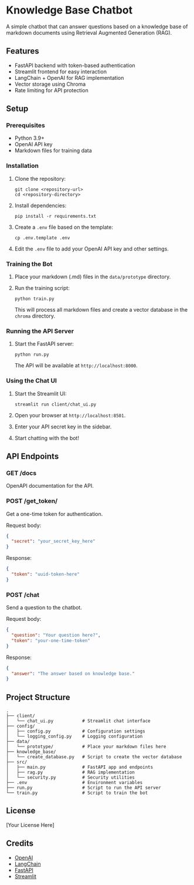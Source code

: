 # Knowledge Base Chatbot

A simple chatbot that can answer questions based on a knowledge base of markdown documents using Retrieval Augmented Generation (RAG).

## Features

- FastAPI backend with token-based authentication
- Streamlit frontend for easy interaction
- LangChain + OpenAI for RAG implementation
- Vector storage using Chroma
- Rate limiting for API protection

## Setup

### Prerequisites

- Python 3.9+
- OpenAI API key
- Markdown files for training data

### Installation

1. Clone the repository:
   ```
   git clone <repository-url>
   cd <repository-directory>
   ```

2. Install dependencies:
   ```
   pip install -r requirements.txt
   ```

3. Create a `.env` file based on the template:
   ```
   cp .env.template .env
   ```

4. Edit the `.env` file to add your OpenAI API key and other settings.

### Training the Bot

1. Place your markdown (.md) files in the `data/prototype` directory.

2. Run the training script:
   ```
   python train.py
   ```
   
   This will process all markdown files and create a vector database in the `chroma` directory.

### Running the API Server

1. Start the FastAPI server:
   ```
   python run.py
   ```

   The API will be available at `http://localhost:8000`.

### Using the Chat UI

1. Start the Streamlit UI:
   ```
   streamlit run client/chat_ui.py
   ```

2. Open your browser at `http://localhost:8501`.

3. Enter your API secret key in the sidebar.

4. Start chatting with the bot!

## API Endpoints

### GET /docs
OpenAPI documentation for the API.

### POST /get_token/
Get a one-time token for authentication.

Request body:
```json
{
  "secret": "your_secret_key_here"
}
```

Response:
```json
{
  "token": "uuid-token-here"
}
```

### POST /chat
Send a question to the chatbot.

Request body:
```json
{
  "question": "Your question here?",
  "token": "your-one-time-token"
}
```

Response:
```json
{
  "answer": "The answer based on knowledge base."
}
```

## Project Structure

```
.
├── client/
│   └── chat_ui.py           # Streamlit chat interface
├── config/
│   ├── config.py            # Configuration settings
│   └── logging_config.py    # Logging configuration
├── data/
│   └── prototype/           # Place your markdown files here
├── knowledge_base/
│   └── create_database.py   # Script to create the vector database
├── src/
│   ├── main.py              # FastAPI app and endpoints
│   ├── rag.py               # RAG implementation
│   └── security.py          # Security utilities
├── .env                     # Environment variables
├── run.py                   # Script to run the API server
└── train.py                 # Script to train the bot
```

## License

[Your License Here]

## Credits

- [OpenAI](https://openai.com/)
- [LangChain](https://langchain.com/)
- [FastAPI](https://fastapi.tiangolo.com/)
- [Streamlit](https://streamlit.io/)